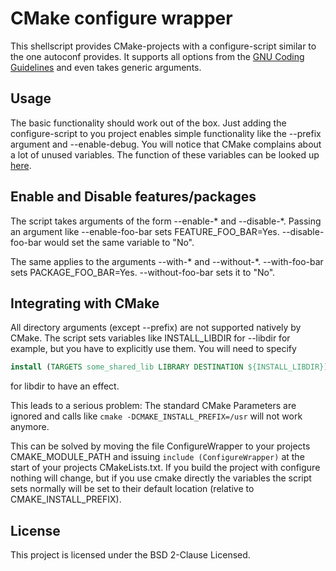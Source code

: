 CMake configure wrapper
=======================

This shellscript provides CMake-projects with a configure-script similar to the one autoconf provides. It supports all options from
the [GNU Coding Guidelines](http://www.gnu.org/prep/standards/html_node/Configuration.html) and even takes generic arguments.


Usage
-----

The basic functionality should work out of the box. Just adding the configure-script to you project enables simple functionality
like the --prefix argument and --enable-debug. You will notice that CMake complains about a lot of unused variables. The function of
these variables can be looked up [here](http://www.gnu.org/prep/standards/html_node/Directory-Variables.html).

Enable and Disable features/packages
---------------------------

The script takes arguments of the form --enable-\* and --disable-\*. Passing an argument like --enable-foo-bar sets
FEATURE\_FOO\_BAR=Yes. --disable-foo-bar would set the same variable to "No".

The same applies to the arguments --with-\* and --without-\*. --with-foo-bar sets PACKAGE\_FOO\_BAR=Yes. --without-foo-bar sets it to "No".

Integrating with CMake
----------------------

All directory arguments (except --prefix) are not supported natively by CMake. The script sets variables like INSTALL\_LIBDIR for --libdir for
example, but you have to explicitly use them. You will need to specify
```cmake
install (TARGETS some_shared_lib LIBRARY DESTINATION ${INSTALL_LIBDIR})
```
for libdir to have an effect.

This leads to a serious problem: The standard CMake Parameters are ignored and calls like `cmake -DCMAKE_INSTALL_PREFIX=/usr` will not work anymore.

This can be solved by moving the file ConfigureWrapper to your projects CMAKE\_MODULE\_PATH and issuing `include (ConfigureWrapper)` at the start of
your projects CMakeLists.txt. If you build the project with configure nothing will change, but if you use cmake directly the variables the script sets
normally will be set to their default location (relative to CMAKE\_INSTALL\_PREFIX).

License
-------

This project is licensed under the BSD 2-Clause Licensed.
